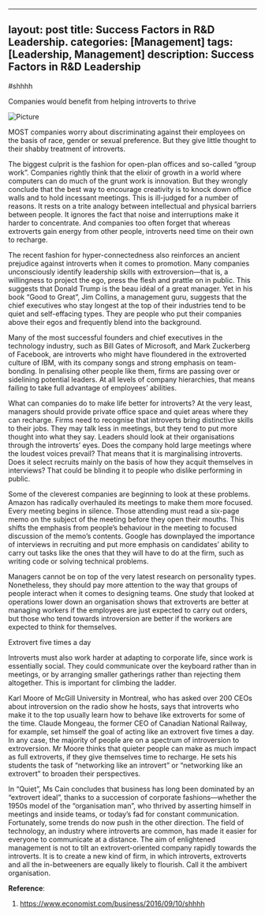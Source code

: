 ---
layout: post
title: Success Factors in R&D Leadership.
categories: [Management]
tags: [Leadership, Management]
description: Success Factors in R&D Leadership
------
#shhhh

Companies would benefit from helping introverts to thrive

![Picture](https://scontent.fsgn2-3.fna.fbcdn.net/v/t1.0-9/49560999_2491863827508293_2910224437670313984_n.jpg?_nc_cat=108&_nc_ht=scontent.fsgn2-3.fna&oh=a67974c2c7e08a89978f81f75eb0e2fe&oe=5C95B771)

MOST companies worry about discriminating against their employees on the basis of race, gender or sexual preference. But they give little thought to their shabby treatment of introverts.

The biggest culprit is the fashion for open-plan offices and so-called “group work”. Companies rightly think that the elixir of growth in a world where computers can do much of the grunt work is innovation. But they wrongly conclude that the best way to encourage creativity is to knock down office walls and to hold incessant meetings. This is ill-judged for a number of reasons. It rests on a trite analogy between intellectual and physical barriers between people. It ignores the fact that noise and interruptions make it harder to concentrate. And companies too often forget that whereas extroverts gain energy from other people, introverts need time on their own to recharge.

The recent fashion for hyper-connectedness also reinforces an ancient prejudice against introverts when it comes to promotion. Many companies unconsciously identify leadership skills with extroversion—that is, a willingness to project the ego, press the flesh and prattle on in public. This suggests that Donald Trump is the beau idéal of a great manager. Yet in his book “Good to Great”, Jim Collins, a management guru, suggests that the chief executives who stay longest at the top of their industries tend to be quiet and self-effacing types. They are people who put their companies above their egos and frequently blend into the background.

Many of the most successful founders and chief executives in the technology industry, such as Bill Gates of Microsoft, and Mark Zuckerberg of Facebook, are introverts who might have floundered in the extroverted culture of IBM, with its company songs and strong emphasis on team-bonding. In penalising other people like them, firms are passing over or sidelining potential leaders. At all levels of company hierarchies, that means failing to take full advantage of employees’ abilities.

What can companies do to make life better for introverts? At the very least, managers should provide private office space and quiet areas where they can recharge. Firms need to recognise that introverts bring distinctive skills to their jobs. They may talk less in meetings, but they tend to put more thought into what they say. Leaders should look at their organisations through the introverts’ eyes. Does the company hold large meetings where the loudest voices prevail? That means that it is marginalising introverts. Does it select recruits mainly on the basis of how they acquit themselves in interviews? That could be blinding it to people who dislike performing in public.

Some of the cleverest companies are beginning to look at these problems. Amazon has radically overhauled its meetings to make them more focused. Every meeting begins in silence. Those attending must read a six-page memo on the subject of the meeting before they open their mouths. This shifts the emphasis from people’s behaviour in the meeting to focused discussion of the memo’s contents. Google has downplayed the importance of interviews in recruiting and put more emphasis on candidates’ ability to carry out tasks like the ones that they will have to do at the firm, such as writing code or solving technical problems.

Managers cannot be on top of the very latest research on personality types. Nonetheless, they should pay more attention to the way that groups of people interact when it comes to designing teams. One study that looked at operations lower down an organisation shows that extroverts are better at managing workers if the employees are just expected to carry out orders, but those who tend towards introversion are better if the workers are expected to think for themselves.

Extrovert five times a day

Introverts must also work harder at adapting to corporate life, since work is essentially social. They could communicate over the keyboard rather than in meetings, or by arranging smaller gatherings rather than rejecting them altogether. This is important for climbing the ladder.

Karl Moore of McGill University in Montreal, who has asked over 200 CEOs about introversion on the radio show he hosts, says that introverts who make it to the top usually learn how to behave like extroverts for some of the time. Claude Mongeau, the former CEO of Canadian National Railway, for example, set himself the goal of acting like an extrovert five times a day. In any case, the majority of people are on a spectrum of introversion to extroversion. Mr Moore thinks that quieter people can make as much impact as full extroverts, if they give themselves time to recharge. He sets his students the task of “networking like an introvert” or “networking like an extrovert” to broaden their perspectives.

In “Quiet”, Ms Cain concludes that business has long been dominated by an “extrovert ideal”, thanks to a succession of corporate fashions—whether the 1950s model of the “organisation man”, who thrived by asserting himself in meetings and inside teams, or today’s fad for constant communication. Fortunately, some trends do now push in the other direction. The field of technology, an industry where introverts are common, has made it easier for everyone to communicate at a distance. The aim of enlightened management is not to tilt an extrovert-oriented company rapidly towards the introverts. It is to create a new kind of firm, in which introverts, extroverts and all the in-betweeners are equally likely to flourish. Call it the ambivert organisation.

**Reference**:
1. https://www.economist.com/business/2016/09/10/shhhh